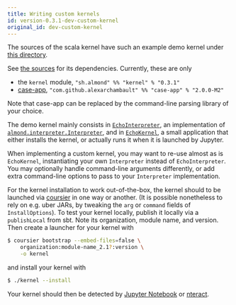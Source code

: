 ```yaml
---
title: Writing custom kernels
id: version-0.3.1-dev-custom-kernel
original_id: dev-custom-kernel
---
```


The sources of the scala kernel have such an example demo kernel under [this directory](https://github.com/jupyter-scala/jupyter-scala/tree/c6bc94a397196be52232cc833e1095ef5e6264d2/modules/echo).

See [the sources](https://github.com/almond-sh/almond/blob/8de9abd3597dbb6756d552a3f9de9b1b124e6f0f/build.sbt#L117-L125) for its dependencies. Currently, these are only
- the `kernel` module, `"sh.almond" %% "kernel" % "0.3.1"`
- [case-app](https://github.com/alexarchambault/case-app), `"com.github.alexarchambault" %% "case-app" % "2.0.0-M2"`

Note that case-app can be replaced by the command-line parsing library of your choice.

The demo kernel mainly consists in [`EchoInterpreter`](https://github.com/jupyter-scala/jupyter-scala/blob/c6bc94a397196be52232cc833e1095ef5e6264d2/modules/echo/src/main/scala/almond/echo/EchoInterpreter.scala),
an implementation of [`almond.interpreter.Interpreter`](https://github.com/jupyter-scala/jupyter-scala/blob/c6bc94a397196be52232cc833e1095ef5e6264d2/modules/shared/interpreter/src/main/scala/almond/interpreter/Interpreter.scala),
and in [`EchoKernel`](https://github.com/jupyter-scala/jupyter-scala/blob/c6bc94a397196be52232cc833e1095ef5e6264d2/modules/echo/src/main/scala/almond/echo/EchoKernel.scala), a small
application that either installs the kernel, or actually runs it when it is launched by Jupyter.

When implementing a custom kernel, you may want to re-use almost as is `EchoKernel`, instantiating your own `Interpreter` instead of `EchoInterpreter`. You may optionally handle command-line arguments differently,
or add extra command-line options to pass to your `Interpreter` implementation.

For the kernel installation to work out-of-the-box, the kernel should to be launched via [coursier](http://get-coursier.io) in one way or another. (It is possible nonetheless to rely on e.g.
uber JARs, by tweaking the `arg` or `command` fields of `InstallOptions`). To test your kernel locally,
publish it locally via a `publishLocal` from sbt. Note its organization, module name, and version. Then create a launcher for your kernel with

```bash
$ coursier bootstrap --embed-files=false \
    organization:module-name_2.1?:version \
    -o kernel
```

and install your kernel with

```bash
$ ./kernel --install
```

Your kernel should then be detected by [Jupyter Notebook](https://github.com/jupyter/notebook) or [nteract](https://nteract.io).
